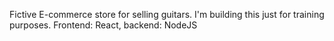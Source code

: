 Fictive E-commerce store for selling guitars. I'm building this just for training purposes. Frontend: React, backend: NodeJS
